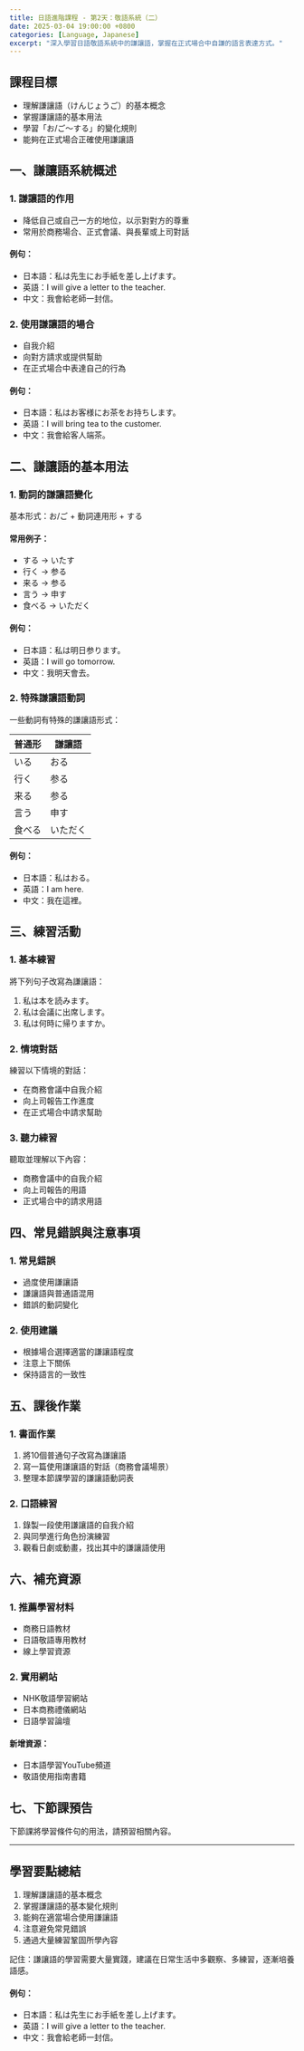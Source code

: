 ```yaml
---
title: 日語進階課程 - 第2天：敬語系統（二）
date: 2025-03-04 19:00:00 +0800
categories: [Language, Japanese]
excerpt: "深入學習日語敬語系統中的謙讓語，掌握在正式場合中自謙的語言表達方式。"
---
```


## 課程目標
- 理解謙讓語（けんじょうご）的基本概念
- 掌握謙讓語的基本用法
- 學習「お/ご～する」的變化規則
- 能夠在正式場合正確使用謙讓語

## 一、謙讓語系統概述

### 1. 謙讓語的作用
- 降低自己或自己一方的地位，以示對對方的尊重
- 常用於商務場合、正式會議、與長輩或上司對話

#### 例句：
- 日本語：私は先生にお手紙を差し上げます。
- 英語：I will give a letter to the teacher.
- 中文：我會給老師一封信。

### 2. 使用謙讓語的場合
- 自我介紹
- 向對方請求或提供幫助
- 在正式場合中表達自己的行為

#### 例句：
- 日本語：私はお客様にお茶をお持ちします。
- 英語：I will bring tea to the customer.
- 中文：我會給客人端茶。

## 二、謙讓語的基本用法

### 1. 動詞的謙讓語變化
基本形式：お/ご + 動詞連用形 + する

#### 常用例子：
- する → いたす
- 行く → 参る
- 来る → 参る
- 言う → 申す
- 食べる → いただく

#### 例句：
- 日本語：私は明日参ります。
- 英語：I will go tomorrow.
- 中文：我明天會去。

### 2. 特殊謙讓語動詞
一些動詞有特殊的謙讓語形式：

| 普通形 | 謙讓語 |
|--------|--------|
| いる | おる |
| 行く | 参る |
| 来る | 参る |
| 言う | 申す |
| 食べる | いただく |

#### 例句：
- 日本語：私はおる。
- 英語：I am here.
- 中文：我在這裡。

## 三、練習活動

### 1. 基本練習
將下列句子改寫為謙讓語：
1. 私は本を読みます。
2. 私は会議に出席します。
3. 私は何時に帰りますか。

### 2. 情境對話
練習以下情境的對話：
- 在商務會議中自我介紹
- 向上司報告工作進度
- 在正式場合中請求幫助

### 3. 聽力練習
聽取並理解以下內容：
- 商務會議中的自我介紹
- 向上司報告的用語
- 正式場合中的請求用語

## 四、常見錯誤與注意事項

### 1. 常見錯誤
- 過度使用謙讓語
- 謙讓語與普通語混用
- 錯誤的動詞變化

### 2. 使用建議
- 根據場合選擇適當的謙讓語程度
- 注意上下關係
- 保持語言的一致性

## 五、課後作業

### 1. 書面作業
1. 將10個普通句子改寫為謙讓語
2. 寫一篇使用謙讓語的對話（商務會議場景）
3. 整理本節課學習的謙讓語動詞表

### 2. 口語練習
1. 錄製一段使用謙讓語的自我介紹
2. 與同學進行角色扮演練習
3. 觀看日劇或動畫，找出其中的謙讓語使用

## 六、補充資源

### 1. 推薦學習材料
- 商務日語教材
- 日語敬語專用教材
- 線上學習資源

### 2. 實用網站
- NHK敬語學習網站
- 日本商務禮儀網站
- 日語學習論壇

#### 新增資源：
- 日本語學習YouTube頻道
- 敬語使用指南書籍

## 七、下節課預告
下節課將學習條件句的用法，請預習相關內容。

---

## 學習要點總結
1. 理解謙讓語的基本概念
2. 掌握謙讓語的基本變化規則
3. 能夠在適當場合使用謙讓語
4. 注意避免常見錯誤
5. 通過大量練習鞏固所學內容

記住：謙讓語的學習需要大量實踐，建議在日常生活中多觀察、多練習，逐漸培養語感。 

#### 例句：
- 日本語：私は先生にお手紙を差し上げます。
- 英語：I will give a letter to the teacher.
- 中文：我會給老師一封信。
 